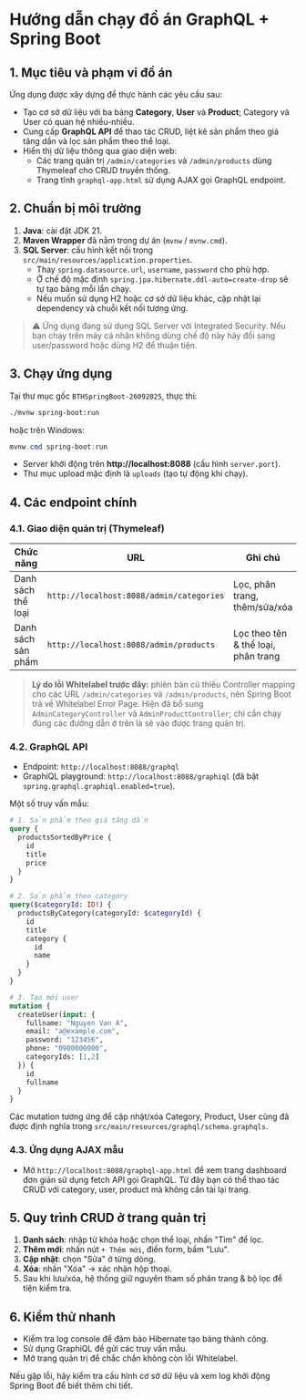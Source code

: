 # Hướng dẫn chạy đồ án GraphQL + Spring Boot

## 1. Mục tiêu và phạm vi đồ án

Ứng dụng được xây dựng để thực hành các yêu cầu sau:

- Tạo cơ sở dữ liệu với ba bảng **Category**, **User** và **Product**; Category và User có quan hệ nhiều-nhiều.
- Cung cấp **GraphQL API** để thao tác CRUD, liệt kê sản phẩm theo giá tăng dần và lọc sản phẩm theo thể loại.
- Hiển thị dữ liệu thông qua giao diện web: 
  - Các trang quản trị `/admin/categories` và `/admin/products` dùng Thymeleaf cho CRUD truyền thống.
  - Trang tĩnh `graphql-app.html` sử dụng AJAX gọi GraphQL endpoint.

## 2. Chuẩn bị môi trường

1. **Java**: cài đặt JDK 21.
2. **Maven Wrapper** đã nằm trong dự án (`mvnw` / `mvnw.cmd`).
3. **SQL Server**: cấu hình kết nối trong `src/main/resources/application.properties`.
   - Thay `spring.datasource.url`, `username`, `password` cho phù hợp.
   - Ở chế độ mặc định `spring.jpa.hibernate.ddl-auto=create-drop` sẽ tự tạo bảng mỗi lần chạy.
   - Nếu muốn sử dụng H2 hoặc cơ sở dữ liệu khác, cập nhật lại dependency và chuỗi kết nối tương ứng.

> ⚠️ Ứng dụng đang sử dụng SQL Server với Integrated Security. Nếu bạn chạy trên máy cá nhân không dùng chế độ này hãy đổi sang user/password hoặc dùng H2 để thuận tiện.

## 3. Chạy ứng dụng

Tại thư mục gốc `BTHSpringBoot-26092025`, thực thi:

```bash
./mvnw spring-boot:run
```

hoặc trên Windows:

```powershell
mvnw.cmd spring-boot:run
```

- Server khởi động trên **http://localhost:8088** (cấu hình `server.port`).
- Thư mục upload mặc định là `uploads` (tạo tự động khi chạy).

## 4. Các endpoint chính

### 4.1. Giao diện quản trị (Thymeleaf)

| Chức năng | URL | Ghi chú |
|-----------|-----|---------|
| Danh sách thể loại | `http://localhost:8088/admin/categories` | Lọc, phân trang, thêm/sửa/xóa |
| Danh sách sản phẩm | `http://localhost:8088/admin/products` | Lọc theo tên & thể loại, phân trang |

> **Lý do lỗi Whitelabel trước đây:** phiên bản cũ thiếu Controller mapping cho các URL `/admin/categories` và `/admin/products`, nên Spring Boot trả về Whitelabel Error Page. Hiện đã bổ sung `AdminCategoryController` và `AdminProductController`; chỉ cần chạy đúng các đường dẫn ở trên là sẽ vào được trang quản trị.

### 4.2. GraphQL API

- Endpoint: `http://localhost:8088/graphql`
- GraphiQL playground: `http://localhost:8088/graphiql` (đã bật `spring.graphql.graphiql.enabled=true`).

Một số truy vấn mẫu:

```graphql
# 1. Sản phẩm theo giá tăng dần
query {
  productsSortedByPrice {
    id
    title
    price
  }
}

# 2. Sản phẩm theo category
query($categoryId: ID!) {
  productsByCategory(categoryId: $categoryId) {
    id
    title
    category {
      id
      name
    }
  }
}

# 3. Tạo mới user
mutation {
  createUser(input: {
    fullname: "Nguyen Van A",
    email: "a@example.com",
    password: "123456",
    phone: "0900000000",
    categoryIds: [1,2]
  }) {
    id
    fullname
  }
}
```

Các mutation tương ứng để cập nhật/xóa Category, Product, User cũng đã được định nghĩa trong `src/main/resources/graphql/schema.graphqls`.

### 4.3. Ứng dụng AJAX mẫu

- Mở `http://localhost:8088/graphql-app.html` để xem trang dashboard đơn giản sử dụng fetch API gọi GraphQL. Từ đây bạn có thể thao tác CRUD với category, user, product mà không cần tải lại trang.

## 5. Quy trình CRUD ở trang quản trị

1. **Danh sách**: nhập từ khóa hoặc chọn thể loại, nhấn "Tìm" để lọc.
2. **Thêm mới**: nhấn nút `+ Thêm mới`, điền form, bấm "Lưu".
3. **Cập nhật**: chọn "Sửa" ở từng dòng.
4. **Xóa**: nhấn "Xóa" → xác nhận hộp thoại.
5. Sau khi lưu/xóa, hệ thống giữ nguyên tham số phân trang & bộ lọc để tiện kiểm tra.

## 6. Kiểm thử nhanh

- Kiểm tra log console để đảm bảo Hibernate tạo bảng thành công.
- Sử dụng GraphiQL để gửi các truy vấn mẫu.
- Mở trang quản trị để chắc chắn không còn lỗi Whitelabel.

Nếu gặp lỗi, hãy kiểm tra cấu hình cơ sở dữ liệu và xem log khởi động Spring Boot để biết thêm chi tiết.
